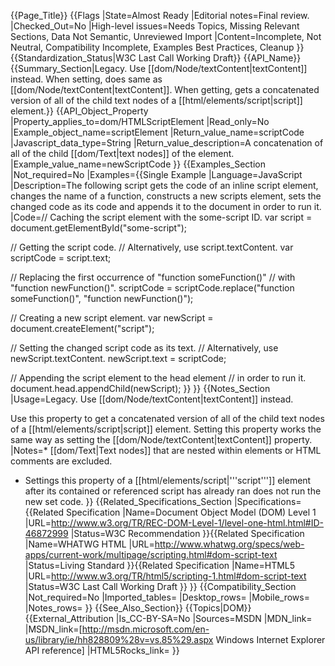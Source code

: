 {{Page_Title}}
{{Flags
|State=Almost Ready
|Editorial notes=Final review.
|Checked_Out=No
|High-level issues=Needs Topics, Missing Relevant Sections, Data Not Semantic, Unreviewed Import
|Content=Incomplete, Not Neutral, Compatibility Incomplete, Examples Best Practices, Cleanup
}}
{{Standardization_Status|W3C Last Call Working Draft}}
{{API_Name}}
{{Summary_Section|Legacy. Use [[dom/Node/textContent|textContent]] instead. When setting, does same as [[dom/Node/textContent|textContent]]. When getting, gets a concatenated version of all of the child text nodes of a [[html/elements/script|script]] element.}}
{{API_Object_Property
|Property_applies_to=dom/HTMLScriptElement
|Read_only=No
|Example_object_name=scriptElement
|Return_value_name=scriptCode
|Javascript_data_type=String
|Return_value_description=A concatenation of all of the child [[dom/Text|text nodes]] of the element.
|Example_value_name=newScriptCode
}}
{{Examples_Section
|Not_required=No
|Examples={{Single Example
|Language=JavaScript
|Description=The following script gets the code of an inline script element, changes the name of a function, constructs a new scripts element, sets the changed code as its code and appends it to the document in order to run it.
|Code=// Caching the script element with the some-script ID.
var script = document.getElementById("some-script");

// Getting the script code.
// Alternatively, use script.textContent.
var scriptCode = script.text;

// Replacing the first occurrence of "function someFunction()"
// with "function newFunction()".
scriptCode = scriptCode.replace("function someFunction()", "function newFunction()");

// Creating a new script element.
var newScript = document.createElement("script");

// Setting the changed script code as its text.
// Alternatively, use newScript.textContent.
newScript.text = scriptCode;

// Appending the script element to the head element
// in order to run it.
document.head.appendChild(newScript);
}}
}}
{{Notes_Section
|Usage=Legacy. Use [[dom/Node/textContent|textContent]] instead.

Use this property to get a concatenated version of all of the child text nodes of a [[html/elements/script|script]] element.
Setting this property works the same way as setting the [[dom/Node/textContent|textContent]] property.
|Notes=* [[dom/Text|Text nodes]] that are nested within elements or HTML comments are excluded.
* Settings this property of a [[html/elements/script|'''script''']] element after its contained or referenced script has already ran does not run the new set code.
}}
{{Related_Specifications_Section
|Specifications={{Related Specification
|Name=Document Object Model (DOM) Level 1
|URL=http://www.w3.org/TR/REC-DOM-Level-1/level-one-html.html#ID-46872999
|Status=W3C Recommendation
}}{{Related Specification
|Name=WHATWG HTML
|URL=http://www.whatwg.org/specs/web-apps/current-work/multipage/scripting.html#dom-script-text
|Status=Living Standard
}}{{Related Specification
|Name=HTML5
|URL=http://www.w3.org/TR/html5/scripting-1.html#dom-script-text
|Status=W3C Last Call Working Draft
}}
}}
{{Compatibility_Section
|Not_required=No
|Imported_tables=
|Desktop_rows=
|Mobile_rows=
|Notes_rows=
}}
{{See_Also_Section}}
{{Topics|DOM}}
{{External_Attribution
|Is_CC-BY-SA=No
|Sources=MSDN
|MDN_link=
|MSDN_link=[http://msdn.microsoft.com/en-us/library/ie/hh828809%28v=vs.85%29.aspx Windows Internet Explorer API reference]
|HTML5Rocks_link=
}}